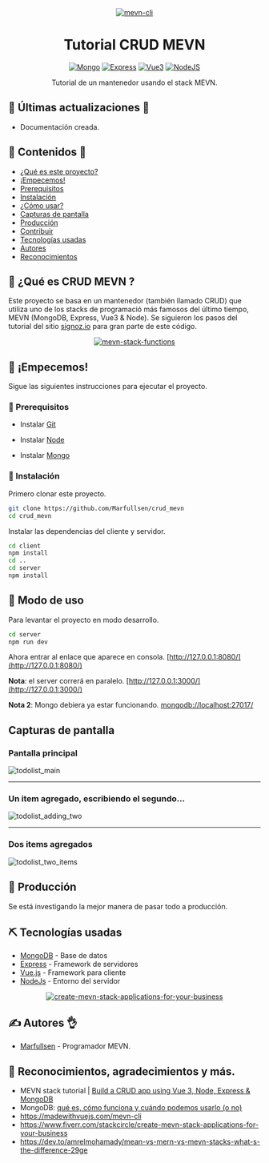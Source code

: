<div align="center">
  <a href="https://madewithvuejs.com/mevn-cli" rel="noopener">
    <img src="./docs/img/mevn-cli.jpg" alt="mevn-cli">
  </a>
</div>

<h1 align="center">Tutorial CRUD MEVN</h1>

<div align="center">

[![Mongo](https://img.shields.io/badge/MongoDB-6.0.2-darkgreen.svg)](https://www.mongodb.com/)
[![Express](https://img.shields.io/badge/Express.js-4.18.1-red.svg)](https://expressjs.com/)
[![Vue3](https://img.shields.io/badge/Vue.js-3.2.45-green.svg)](https://vuejs.org/)
[![NodeJS](https://img.shields.io/badge/Node.js-18.12.1-yellow.svg)](https://nodejs.org/)

</div>

<div align="center">
  Tutorial de un mantenedor usando el stack MEVN.
</div>

## 📘 Últimas actualizaciones 👀
- Documentación creada.

## 📝 Contenidos 📂

- [¿Qué es este proyecto?](#about)
- [¡Empecemos!](#getting_started)
- [Prerequisitos](#prerequisites)
- [Instalación](#installing)
- [¿Cómo usar?](#usage)
- [Capturas de pantalla](#screenshots)
- [Producción](#deployment)
- [Contribuir](../CONTRIBUTING.md)
- [Tecnologías usadas](#built_using)
- [Autores](#authors)
- [Reconocimientos](#acknowledgement)

## 🧐 ¿Qué es CRUD MEVN ? <a name = "about"></a>

Este proyecto se basa en un mantenedor (también llamado CRUD) que utiliza uno de los stacks de programació más famosos del último tiempo, MEVN (MongoDB, Express, Vue3 & Node). Se siguieron los pasos del tutorial del sitio [signoz.io](https://signoz.io/blog/mevn-stack-tutorial/) para gran parte de este código.

<div align="center">
  <a href="https://www.arkasoftwares.com/mevn-stack-development" rel="noopener">
    <img src="./docs/img/mevn-stack-functions.png" alt="mevn-stack-functions">
  </a>
</div>

## 🏁 ¡Empecemos! <a name = "getting_started"></a>

Sigue las siguientes instrucciones para ejecutar el proyecto.

### 📘 Prerequisitos <a name = "prerequisites"></a>

- Instalar [Git](https://git-scm.com/downloads)

- Instalar [Node](https://nodejs.org/en/download/)

- Instalar [Mongo](https://www.mongodb.com/try/download/community)

###  🔧 Instalación <a name = "installing"></a>

Primero clonar este proyecto.

```sh
git clone https://github.com/Marfullsen/crud_mevn
cd crud_mevn
```

Instalar las dependencias del cliente y servidor.

```sh
cd client
npm install
cd ..
cd server
npm install
```

## 🎈 Modo de uso <a name = "usage"></a>

Para levantar el proyecto en modo desarrollo.

```sh
cd server
npm run dev
```

Ahora entrar al enlace que aparece en consola. [http://127.0.0.1:8080/](http://127.0.0.1:8080/)

**Nota**: el server correrá en paralelo. [http://127.0.0.1:3000/](http://127.0.0.1:3000/)

**Nota 2**: Mongo debiera ya estar funcionando. [mongodb://localhost:27017/](mongodb://localhost:27017/)

## Capturas de pantalla

### Pantalla principal

  <img src="./docs/img/todolist_main.png" alt="todolist_main">

---

### Un item agregado, escribiendo el segundo...

  <img src="./docs/img/todolist_adding_two.png" alt="todolist_adding_two">

---

### Dos items agregados

  <img src="./docs/img/todolist_two_items.png" alt="todolist_two_items">

## 🚀 Producción <a name = "deployment"></a>

Se está investigando la mejor manera de pasar todo a producción.

## ⛏️ Tecnologías usadas <a name = "built_using"></a>

- [MongoDB](https://www.mongodb.com/) - Base de datos
- [Express](https://expressjs.com/) - Framework de servidores
- [Vue.js](https://vuejs.org/) - Framework para cliente
- [NodeJs](https://nodejs.org/) - Entorno del servidor

<div align="center">
  <a href="https://www.fiverr.com/stackcircle/create-mevn-stack-applications-for-your-business" rel="noopener">
    <img src="./docs/img/create-mevn-stack-applications-for-your-business.jpg.webp" alt="create-mevn-stack-applications-for-your-business">
  </a>
</div>

## ✍️ Autores 👌 <a name = "authors"></a>

- [Marfullsen](https://github.com/Marfullsen) - Programador MEVN.


## 🎉 Reconocimientos, agradecimientos y más. <a name = "acknowledgement"></a>

- MEVN stack tutorial | [Build a CRUD app using Vue 3, Node, Express & MongoDB](https://signoz.io/blog/mevn-stack-tutorial/)
- MongoDB: [qué es, cómo funciona y cuándo podemos usarlo (o no)](https://www.genbeta.com/desarrollo/mongodb-que-es-como-funciona-y-cuando-podemos-usarlo-o-no)
- https://madewithvuejs.com/mevn-cli
- https://www.fiverr.com/stackcircle/create-mevn-stack-applications-for-your-business
- https://dev.to/amrelmohamady/mean-vs-mern-vs-mevn-stacks-what-s-the-difference-29ge